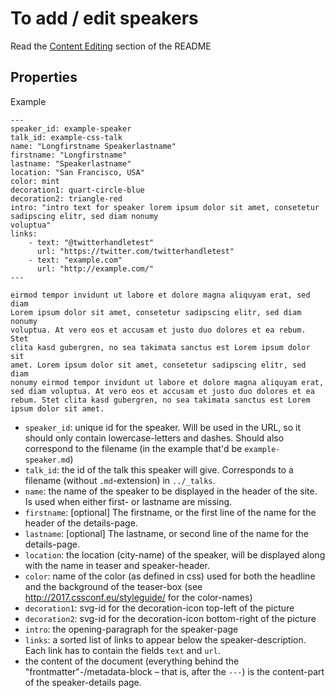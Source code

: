 # To add / edit speakers

Read the [Content Editing](../README.md#content-editing) section of the README

## Properties

Example

    ---
    speaker_id: example-speaker
    talk_id: example-css-talk
    name: "Longfirstname Speakerlastname"
    firstname: "Longfirstname"
    lastname: "Speakerlastname"
    location: "San Francisco, USA"
    color: mint
    decoration1: quart-circle-blue
    decoration2: triangle-red
    intro: "intro text for speaker lorem ipsum dolor sit amet, consetetur sadipscing elitr, sed diam nonumy
    voluptua"
    links:
        - text: "@twitterhandletest"
          url: "https://twitter.com/twitterhandletest"
        - text: "example.com"
          url: "http://example.com/"
    ---

    eirmod tempor invidunt ut labore et dolore magna aliquyam erat, sed diam
    Lorem ipsum dolor sit amet, consetetur sadipscing elitr, sed diam nonumy
    voluptua. At vero eos et accusam et justo duo dolores et ea rebum. Stet
    clita kasd gubergren, no sea takimata sanctus est Lorem ipsum dolor sit
    amet. Lorem ipsum dolor sit amet, consetetur sadipscing elitr, sed diam
    nonumy eirmod tempor invidunt ut labore et dolore magna aliquyam erat,
    sed diam voluptua. At vero eos et accusam et justo duo dolores et ea
    rebum. Stet clita kasd gubergren, no sea takimata sanctus est Lorem
    ipsum dolor sit amet.

 - `speaker_id`: unique id for the speaker.
   Will be used in the URL, so it should only contain lowercase-letters
   and dashes. Should also correspond to the filename (in the example that'd be `example-speaker.md`)
 - `talk_id`: the id of the talk this speaker will give. Corresponds to a filename (without `.md`-extension) in `../_talks`.
 - `name`: the name of the speaker to be displayed in the header of the site. Is used when either first- or lastname are missing.
 - `firstname`: [optional] The firstname, or the first line of the name for the header of the details-page.
 - `lastname`: [optional] The lastname, or second line of the name for the details-page.
 - `location`: the location (city-name) of the speaker, will be displayed along with the name in teaser and speaker-header.
 - `color`: name of the color (as defined in css) used for both the headline and the background of the teaser-box (see http://2017.cssconf.eu/styleguide/ for the color-names)
 - `decoration1`: svg-id for the decoration-icon top-left of the picture
 - `decoration2`: svg-id for the decoration-icon bottom-right of the picture
 - `intro`: the opening-paragraph for the speaker-page
 - `links`: a sorted list of links to appear below the speaker-description. Each link has to contain the fields `text` and `url`.
 - the content of the document (everything behind the "frontmatter"-/metadata-block – that is, after the `---`) is the content-part of the speaker-details page.
